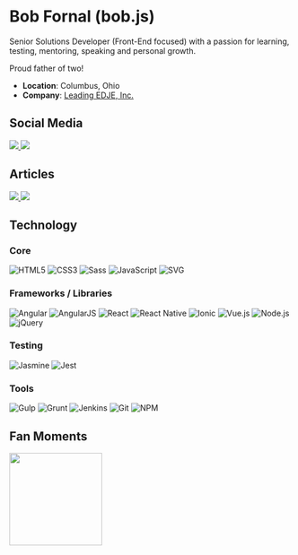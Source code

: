 # Bob Fornal (bob.js)

Senior Solutions Developer (Front-End focused) with a passion for learning, testing, mentoring, speaking and personal growth.

Proud father of two!

* **Location**: Columbus, Ohio
* **Company**: [Leading EDJE, Inc.](http://www.leadingedje.com)

## Social Media

<a href="https://www.linkedin.com/in/rfornal/">
  <img src="https://img.shields.io/badge/LinkedIn-1DA1F2?logo=linkedin&logoColor=blue&labelColor=white&style=for-the-badge" />
</a>
<a href="https://twitter.com/rfornal">
  <img src="https://img.shields.io/badge/Twitter-1DA1F2?logo=twitter&logoColor=blue&labelColor=white&style=for-the-badge" />
</a>

## Articles

<a href="https://dev.to/rfornal">
  <img src="https://img.shields.io/badge/DEV.TO-0A0A0A?logo=dev.to&logoColor=black&labelColor=white&style=for-the-badge" />
</a>
<a href="https://rfornal.hashnode.dev/">
  <img src="https://img.shields.io/badge/Hashnode-2962FF?logo=hashnode&logoColor=blue&labelColor=white&style=for-the-badge" />
</a>

## Technology

### Core

![HTML5](https://img.shields.io/badge/HTML5-E34F26?logo=html5&logoColor=white&style=for-the-badge)
![CSS3](https://img.shields.io/badge/CSS3-1572B6?logo=css3&logoColor=white&style=for-the-badge) ![Sass](https://img.shields.io/badge/Sass-CC6699?logo=sass&logoColor=white&style=for-the-badge)
![JavaScript](https://img.shields.io/badge/JavaScript-F7DF1E?logo=javascript&logoColor=white&style=for-the-badge)
![SVG](https://img.shields.io/badge/SVG-FFB13B?logo=svg&logoColor=white&style=for-the-badge)

### Frameworks / Libraries

![Angular](https://img.shields.io/badge/Angular-DD0031?logo=angular&logoColor=white&style=for-the-badge) ![AngularJS](https://img.shields.io/badge/AngularJS-E23237?logo=angularjs&logoColor=white&style=for-the-badge)
![React](https://img.shields.io/badge/React-61DAFB?logo=react&logoColor=white&style=for-the-badge) ![React Native](https://img.shields.io/badge/React_Native-61DAFB?logo=react&logoColor=white&style=for-the-badge)
![Ionic](https://img.shields.io/badge/Ionic-3880FF?logo=ionic&logoColor=white&style=for-the-badge)
![Vue.js](https://img.shields.io/badge/Vue.js-61DAFB?logo=vue.js&logoColor=white&style=for-the-badge)
![Node.js](https://img.shields.io/badge/Node.js-339933?logo=node.js&logoColor=white&style=for-the-badge)
![jQuery](https://img.shields.io/badge/jQuery-0769AD?logo=jquery&logoColor=white&style=for-the-badge)

### Testing

![Jasmine](https://img.shields.io/badge/Jasmine-8A4182?logo=jasmine&logoColor=white&style=for-the-badge)
![Jest](https://img.shields.io/badge/Jest-C21325?logo=jest&logoColor=white&style=for-the-badge)

### Tools

![Gulp](https://img.shields.io/badge/Gulp-CF4647?logo=gulp&logoColor=white&style=for-the-badge)
![Grunt](https://img.shields.io/badge/Grunt-FBA919?logo=grunt&logoColor=white&style=for-the-badge)
![Jenkins](https://img.shields.io/badge/Jenkins-D24939?logo=jenkins&logoColor=white&style=for-the-badge)
![Git](https://img.shields.io/badge/Git-F05032?logo=git&logoColor=white&style=for-the-badge)
![NPM](https://img.shields.io/badge/NPM-CB3837?logo=npm&logoColor=white&style=for-the-badge)

## Fan Moments

<img src="https://raw.githubusercontent.com/prafulla-codes/sorting-hat/master/pics/slytherin_badge.gif" width="165px" />
